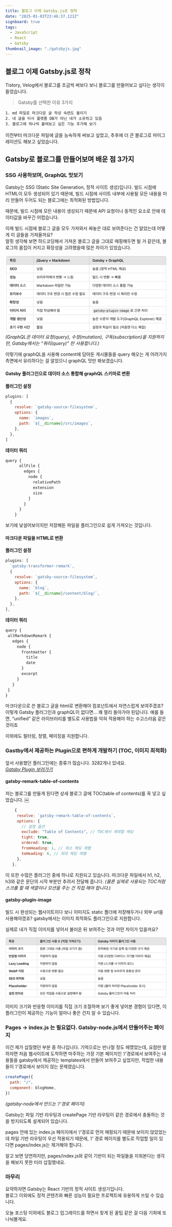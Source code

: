 ```yaml
---
title: 블로그 이제 Gatsby.js로 정착
date: "2025-01-03T23:46:37.121Z"
signboard: true
tags:
  - JavaScript
  - React
  - Gatsby
thumbnail_image: "./gatsbyjs.jpg"
---
```


## 블로그 이제 Gatsby.js로 정착

Tistory, Velog에서 블로그를 조금씩 써보다 보니 블로그를 만들어보고 싶다는 생각이 들었습니다.

> Gatsby를 선택한 이유 3가지

`1. md 파일로 마크다운 글 작성 숙련도 올리기`<br/>
`2. 내 글을 타사 플랫폼 DB가 아닌 내가 소유하고 있음`<br/>
`3. 블로그에 하나씩 붙여보고 싶은 기능 추가해 보기`<br/><br/>
이전부터 마크다운 파일에 글을 능숙하게 써보고 싶었고, 추후에 더 큰 블로그로 마이그레이션도 해보고 싶었습니다.

## Gatsby로 블로그를 만들어보며 배운 점 3가지

### SSG 사용하보며, GraphQL 맛보기

Gatsby는 SSG (Static Site Generation, 정적 사이트 생성)입니다. 빌드 시점에 HTML이 모두 생성되어 있기 때문에,
빌드 시점에 사이트 내부에 사용될 모든 내용을 미리 만들어 두어도 되는 블로그에는 최적화된 방법입니다.

때문에, 빌드 시점에 모든 내용이 생성되기 때문에 API 요청이나 동적인 요소로 안에 데이터값을 바꾸긴 어렵습니다.

이제 빌드 시점에 블로그 글을 모두 가져와서 짜놓은 대로 보여준다는 건 알았는데 어떻게 이 글들을 가져올까요?<br/>
얼핏 생각해 보면 하드코딩해서 가져온 블로그 글을 그대로 매핑해두면 될 거 같은데, 블로그의 몸집이 커지고 확장성을 고려했을때 많은 차이가 있었습니다.

![image](./compare-gatsby.png)
<span class="img-description">_(GraphQL은 데이터 요청(query), 수정(mutation), 구독(subscription)을 지원하지만, Gatsby에서는 “쿼리(query)” 만 사용합니다.)_</span>

이렇기에 graphQL을 사용해 content에 담아둔 게시물들을 query 해오는 게 어려가지 측면에서 유리하다는 걸 알았으니
graphQL 맛만 봐보겠습니다.

#### Gatsby 플러그인으로 데이터 소스 통합해 graphQL 스키마로 변환

**플러그인 설정**

<!-- ![image](./plugin-1.png) -->

```javascript
plugins: [
  {
    resolve: `gatsby-source-filesystem`,
    options: {
      name: `images`,
      path: `${__dirname}/src/images`,
    },
  },
]
```

**데이터 쿼리**

<!-- ￼![image](./query-1.png) -->

```javascript
query {
      allFile {
        edges {
          node {
            relativePath
            extension
            size
          }
        }
      }
    }

```

보기에 낯설어보이지만 저장해둔 파일을 플러그인으로 쉽게 가져오는 것입니다.

#### 마크다운 파일을 HTML로 변환

**플러그인 설정**

<!-- ￼![image](./plugin-2.png) -->

```javascript
plugins: [
  `gatsby-transformer-remark`,
  {
    resolve: `gatsby-source-filesystem`,
    options: {
      name: `blog`,
      path: `${__dirname}/content/blog/`,
    },
  },
],
```

**데이터 쿼리**

<!-- ![image](./query-2.png)
 -->

```javascript
query {
 allMarkdownRemark {
   edges {
     node {
       frontmatter {
         title
         date
       }
       excerpt
     }
   }
 }
}
```

마크다운으로 쓴 블로그 글을 html로 변환해야 컴포넌트에서 자연스럽게 보여주겠죠?
이렇게 Gatsby 플러그인과 graphQL이 없다면… 꽤 멀리 돌아가야 된답니다.
예를 들면, “unified” 같은 라이브러리를 별도로 사용법을 익혀 적용해야 하는 수고스러움 같은 것이죠

이외에도 필터링, 정렬, 페이징을 지원합니다.

### Gastby에서 제공하는 Plugin으로 편하게 개발하기 (TOC, 이미지 최적화)

앞서 사용했던 플러그인에는 종류가 많습니다. 3282개나 있네요.<br />
_[Gatsby Plugin 보러가기](https://www.gatsbyjs.com/plugin "플러그인 링크")_

#### gatsby-remark-table-of-contents

저는 블로그를 만들게 된다면 상세 블로그 글에 TOC(table of contents)를 꼭 넣고 싶었습니다.
￼

<!-- ![image](./plugin-3.png)
 -->

```javascript
    {
     resolve: `gatsby-remark-table-of-contents`,
     options: {
       // 설정 옵션
       exclude: "Table of Contents", // TOC에서 제외할 헤딩
       tight: true,
       ordered: true,
       fromHeading: 1, // 최소 헤딩 레벨
       toHeading: 6, // 최대 헤딩 레벨
     },
   },
```

이 또한 수많은 플러그인 중에 하나로 지원되고 있습니다.
마크다운 파일에서 h1, h2, h3와 같은 문단의 시작 부분만 추려서 전달해 줍니다.
_(물론 실제로 사용되는 TOC처럼 스크롤 할 때 색깔이나 모션을 주는 건 직접 해야 합니다.)_

#### gatsby-plugin-image

빌드 시 완성되는 웹사이트이다 보니 이미지도 static 폴더에 저장해두거나 외부 url을 사용해야겠죠?
gatsby에서는 이미지 최적화도 플러그인으로 지원합니다.

실제로 내가 직접 이미지를 넣어서 불러온 뒤 보여주는 것과 어떤 차이가 있을까요?

![image](./compare-image-plugin.png)

이미지 크기와 반응형 이미지를 직접 크기 조절하며 보기 좋게 넣어본 경험이 있다면, 이 플러그인이 제공하는 기능이 얼마나 좋은 건지 알 수 있습니다.

### Pages -> index.js 는 필요없다. Gatsby-node.js에서 만들어주는 페이지

이건 제가 삽질했던 부분 중 하나입니다. 기억으로는 반나절 정도 헤맸었는데, 요점만 말하자면 처음 웹사이트에 도착하면 마주하는 가장 기본 페이지인 ‘/‘경로에서 보여주는 내용들을 gatsby에서 제공하는 templates에서 만들어 보여주고 싶었지만, 작업한 내용들이 ‘/‘경로에서 보이지 않는 문제였습니다.

<!-- ￼![image](./etc-1.png)
 -->

```javascript
createPage({
  path: "/",
  component: blogHome,
})
```

_(gatsby-node에서 만드는 ‘/‘경로 페이지)_

Gatsby는 파일 기반 라우팅과 createPage 기반 라우팅이 같은 경로에서 충돌하는 것을 방지되도록 설계되어 있습니다.

pages 안에 있는 index.js 페이지에서 ‘/‘경로로 먼저 매핑되기 때문에 보이지 않았었는데
파일 기반 라우팅이 우선 적용되기 때문에, ‘/‘ 경로 페이지를 별도로 작업할 일이 있다면 pages/index.js는 제거해야 합니다.

알고 보면 당연하지만, pages/index.js와 같이 기반이 되는 파일들을 지워본다는 생각을 해보지 못한 터라 삽질했네요.

### 마무리

요약하자면 Gatsby는 React 기반의 정적 사이트 생성기입니다.<br />
블로그 이외에도 정적 콘텐츠와 빠른 성능이 필요한 프로젝트에 유용하게 쓰일 수 있습니다.

오늘 포스팅 이외에도 블로그 업그레이드를 하면서 찾게 된 꿀팁 같은 걸 다음 기회에 또 나눠볼게요.
